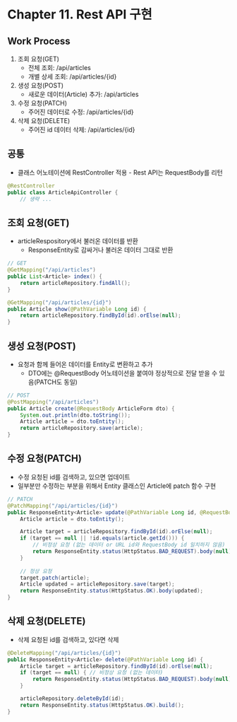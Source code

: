 # Chapter 11. Rest API 구현

## Work Process
1. 조회 요청(GET)
    * 전체 조회: /api/articles
    * 개별 상세 조회: /api/articles/{id}
2. 생성 요청(POST)
    * 새로운 데이터(Article) 추가: /api/articles
3. 수정 요청(PATCH)
    * 주어진 데이터로 수정: /api/articles/{id}
4. 삭제 요청(DELETE)
    * 주어진 id 데이터 삭제: /api/articles/{id}

## 공통
* 클래스 어노테이션에 RestController 적용 - Rest API는 RequestBody를 리턴
```java
@RestController
public class ArticleApiController {
    // 생략 ...
```

## 조회 요청(GET)
* articleRespository에서 불러온 데이터를 반환
    * ResponseEntity로 감싸거나 불러온 데이터 그대로 반환
```java
// GET
@GetMapping("/api/articles")
public List<Article> index() {
    return articleRepository.findAll();
}

@GetMapping("/api/articles/{id}")
public Article show(@PathVariable Long id) {
    return articleRepository.findById(id).orElse(null);
}
```

## 생성 요청(POST)
* 요청과 함께 들어온 데이터를 Entity로 변환하고 추가
    * DTO에는 @RequestBody 어노테이션을 붙여야 정상적으로 전달 받을 수 있음(PATCH도 동일)
```java
// POST
@PostMapping("/api/articles")
public Article create(@RequestBody ArticleForm dto) {
    System.out.println(dto.toString());
    Article article = dto.toEntity();
    return articleRepository.save(article);
}
```

## 수정 요청(PATCH)
* 수정 요청된 id를 검색하고, 있으면 업데이트
* 일부분만 수정하는 부분을 위해서 Entity 클래스인 Article에 patch 함수 구현
```java
// PATCH
@PatchMapping("/api/articles/{id}")
public ResponseEntity<Article> update(@PathVariable Long id, @RequestBody ArticleForm dto) {
    Article article = dto.toEntity();

    Article target = articleRepository.findById(id).orElse(null);
    if (target == null || !id.equals(article.getId())) { 
        // 비정상 요청 (없는 데이터 or URL id와 RequestBody id 일치하지 않음)
        return ResponseEntity.status(HttpStatus.BAD_REQUEST).body(null);
    }
    
    // 정상 요청
    target.patch(article);
    Article updated = articleRepository.save(target);
    return ResponseEntity.status(HttpStatus.OK).body(updated);
}
```

## 삭제 요청(DELETE)
* 삭제 요청된 id를 검색하고, 있다면 삭제
```java
@DeleteMapping("/api/articles/{id}")
public ResponseEntity<Article> delete(@PathVariable Long id) {
    Article target = articleRepository.findById(id).orElse(null);
    if (target == null) { // 비정상 요청 (없는 데이터)
        return ResponseEntity.status(HttpStatus.BAD_REQUEST).body(null);
    }

    articleRepository.deleteById(id);
    return ResponseEntity.status(HttpStatus.OK).build();
}
```